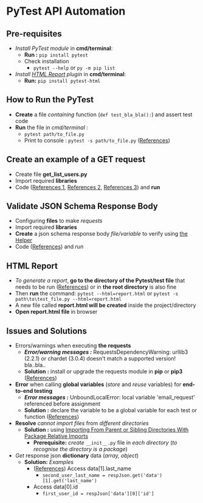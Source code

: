 # PyTest API Automation

## Pre-requisites
- *Install PyTest module* in **cmd/terminal**:
  - **Run :** `pip install pytest`
  - Check installation
    - `pytest --help` or `py -m pip list`
- *Install [HTML Report](#html-report) plugin* in **cmd/terminal**:
  - **Run:** `pip install pytest-html`

## How to Run the PyTest
- **Create** a file *containing* function (`def test_bla_bla():`) and assert test code
- **Run** the file in *cmd/terminal* :
  - `pytest path/to_file.py`
  - Print to console : `pytest -s path/to_file.py` ([References](https://stackoverflow.com/questions/24617397/how-do-i-print-to-console-in-pytest))

## Create an example of a GET request
- Create file **get_list_users.py**
- Import required **libraries**
- Code ([References 1](https://www.geeksforgeeks.org/response-json-python-requests/), [References 2](https://medium.com/@qebuzzz/validating-and-asserting-responses-in-python-requests-14b40908327a), [References 3](https://github.com/Anshul-Sonpure/API-Testing-using-Python/tree/master)) and **run**
  
## Validate JSON Schema Response Body
- Configuring **files** to make *requests*
- Import required **libraries**
- **Create** a json schema response body *file/variable* to verify using [the Helper](https://github.com/mrisqiamiruladieb/REST-Assured-Java-Part-1/blob/master/README.md#helper)
- Code ([References](https://builtin.com/software-engineering-perspectives/python-json-schema)) and *run*

## HTML Report
- *To generate a report*, **go to the directory of the Pytest/test file** that needs to be run ([References](https://www.tutorialspoint.com/selenium_webdriver/selenium_webdriver_generating_html_test_reports_in_python.htm#:~:text=To%20generate%20a%20HTML%20report,html.)) or in **the root directory** is also fine
- Then **run** the command: `pytest --html=report.html` or `pytest -s path\to\test_file.py --html=report.html`
- A new file called **report.html will be created** inside the project/directory
- **Open report.html file** in browser

## Issues and Solutions
- Errors/warnings when executing **the requests**
  - ***Error/warning messages :*** RequestsDependencyWarning: urllib3 (2.2.1) or chardet (3.0.4) doesn't match a supported version! bla..bla..
  - **Solution :** install or upgrade the requests module in **pip** or **pip3** ([References](https://stackoverflow.com/questions/56155627/requestsdependencywarning-urllib3-1-25-2-or-chardet-3-0-4-doesnt-match-a-s))
- **Error** when calling **global variables** (*store* and *reuse* variables) for **end-to-end testing**
  - ***Error messages :*** UnboundLocalError: local variable 'email_request' referenced before assignment
  - **Solution :** declare the variable to be a global variable for each test or function ([References](https://youtu.be/7-uqSb83BTg?si=nKbLNzL5D5hIgHcc))
- **Resolve** *cannot import files* from *different directories*
  - **Solution :** using [Importing From Parent or Sibling Directories With Package Relative Imports](https://sentry.io/answers/import-files-from-a-different-folder-in-python/#importing-from-parent-or-sibling-directories-with-package-relative-imports)
    - **Prerequisite:** *create* `__init__.py` file in *each directory* (*to recognise the directory is a package*)
- *Get* response json **dictionary** data (*array, object*)
  - **Solution:** *Examples*
    - ([References](https://stackoverflow.com/questions/49595050/attributeerror-list-object-has-no-attribute-get)) Access data[1].last_name
      - `second_user_last_name = respJson.get('data')[1].get('last_name')`
    - Access data[0].id
      - `first_user_id = respJson['data'][0]['id']`